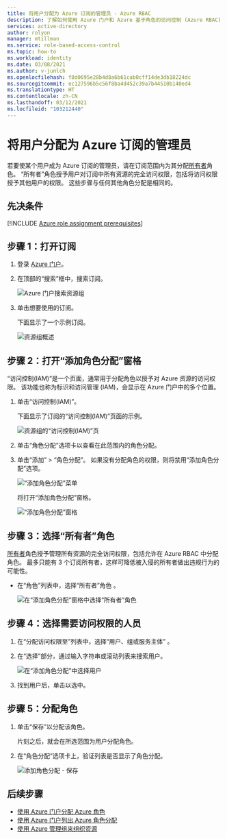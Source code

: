 ```yaml
---
title: 将用户分配为 Azure 订阅的管理员 - Azure RBAC
description: 了解如何使用 Azure 门户和 Azure 基于角色的访问控制 (Azure RBAC) 将用户分配为 Azure 订阅的管理员。
services: active-directory
author: rolyon
manager: mtillman
ms.service: role-based-access-control
ms.topic: how-to
ms.workload: identity
ms.date: 03/08/2021
ms.author: v-junlch
ms.openlocfilehash: f8d0695e28b4d8a6b61cab0cff14de3db18224dc
ms.sourcegitcommit: ec127596b5c56f8ba4d452c39a7b44510b140ed4
ms.translationtype: HT
ms.contentlocale: zh-CN
ms.lasthandoff: 03/12/2021
ms.locfileid: "103212440"
---
```

# <a name="assign-a-user-as-an-administrator-of-an-azure-subscription"></a>将用户分配为 Azure 订阅的管理员

若要使某个用户成为 Azure 订阅的管理员，请在订阅范围内为其分配[所有者](built-in-roles.md#owner)角色。 “所有者”角色授予用户对订阅中所有资源的完全访问权限，包括将访问权限授予其他用户的权限。 这些步骤与任何其他角色分配是相同的。

## <a name="prerequisites"></a>先决条件

[!INCLUDE [Azure role assignment prerequisites](../../includes/role-based-access-control/prerequisites-role-assignments.md)]

## <a name="step-1-open-the-subscription"></a>步骤 1：打开订阅

1. 登录 [Azure 门户](https://portal.azure.cn)。

1. 在顶部的“搜索”框中，搜索订阅。

    ![Azure 门户搜索资源组](./media/shared/sub-portal-search.png)

1. 单击想要使用的订阅。

    下面显示了一个示例订阅。

    ![资源组概述](./media/shared/sub-overview.png)

## <a name="step-2-open-the-add-role-assignment-pane"></a>步骤 2：打开“添加角色分配”窗格

“访问控制(IAM)”是一个页面，通常用于分配角色以授予对 Azure 资源的访问权限。 该功能也称为标识和访问管理 (IAM)，会显示在 Azure 门户中的多个位置。

1. 单击“访问控制(IAM)”。

    下面显示了订阅的“访问控制(IAM)”页面的示例。

    ![资源组的“访问控制(IAM)”页](./media/shared/sub-access-control.png)

1. 单击“角色分配”选项卡以查看在此范围内的角色分配。

1. 单击“添加” > “角色分配”。
   如果没有分配角色的权限，则将禁用“添加角色分配”选项。

   ![“添加角色分配”菜单](./media/shared/add-role-assignment-menu.png)

    将打开“添加角色分配”窗格。

   ![“添加角色分配”窗格](./media/shared/add-role-assignment.png)

## <a name="step-3-select-the-owner-role"></a>步骤 3：选择“所有者”角色

[所有者](built-in-roles.md#owner)角色授予管理所有资源的完全访问权限，包括允许在 Azure RBAC 中分配角色。 最多只能有 3 个订阅所有者，这样可降低被入侵的所有者做出违规行为的可能性。

- 在“角色”列表中，选择“所有者”角色 。

   ![在“添加角色分配”窗格中选择“所有者”角色](./media/role-assignments-portal-subscription-admin/add-role-assignment-role-owner.png)

## <a name="step-4-select-who-needs-access"></a>步骤 4：选择需要访问权限的人员

1. 在“分配访问权限至”列表中，选择“用户、组或服务主体” 。

1. 在“选择”部分，通过输入字符串或滚动列表来搜索用户。

   ![在“添加角色分配”中选择用户](./media/role-assignments-portal-subscription-admin/add-role-assignment-user-admin.png)

1. 找到用户后，单击以选中。

## <a name="step-5-assign-role"></a>步骤 5：分配角色

1. 单击“保存”以分配该角色。

   片刻之后，就会在所选范围为用户分配角色。

1. 在“角色分配”选项卡上，验证列表是否显示了角色分配。

    ![添加角色分配 - 保存](./media/role-assignments-portal-subscription-admin/sub-role-assignments-owner.png)

## <a name="next-steps"></a>后续步骤

- [使用 Azure 门户分配 Azure 角色](role-assignments-portal.md)
- [使用 Azure 门户列出 Azure 角色分配](role-assignments-list-portal.md)
- [使用 Azure 管理组来组织资源](../governance/management-groups/overview.md)
